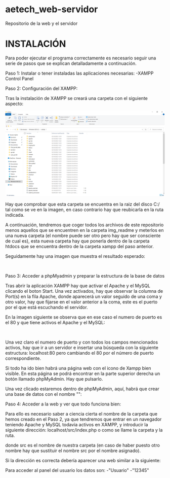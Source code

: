 # aetech_web-servidor
Repositorio de la web y el servidor

INSTALACIÓN
=======================================================================================================================================================================
Para poder ejecutar el programa correctamente es necesario seguir una serie de pasos que se explican detalladamente a continuación.

Paso 1: Instalar o tener instaladas las aplicaciones necesarias:  -XAMPP Control Panel

Paso 2: Configuración del XAMPP:

Tras la instalación de XAMPP se creará una carpeta con el siguiente aspecto: 

<img src="/docs/img_readme/A1.png" alt=""/>

Hay que comprobar que esta carpeta se encuentra en la raiz del disco C:/ tal como se ve en la imagen, en caso contrario hay que reubicarla en la ruta indicada.

A continuación, tendremos que coger todos los archivos de este repositorio menos aquellos que se encuentren en la carpeta img_readme y meterlos en una nueva carpeta (el nombre puede ser otro pero hay que ser consciente de cual es), esta nueva carpeta hay que ponerla dentro de la carpeta htdocs que se encuentra dentro de la carpeta xampp del paso anterior.

Seguidamente hay una imagen que muestra el resultado esperado: 

<img src="/docs/img_readme/W1.png" alt=""/>


Paso 3: Acceder a phpMyadmin y preparar la estructura de la base de datos

Tras abrir la aplicación XAMPP hay que activar el Apache y el MySQL clicando el boton Start. Una vez activados, hay que observar la columna de Port(s) en la fila Apache, donde aparecerá un valor seguido de una coma y otro valor, hay que fijarse en el valor anterior a la coma, este es el puerto por el que está escuchando el servidor.

En la imagen siguiente se observa que en ese caso el numero de puerto es el 80 y que tiene activos el Apache y el MySQL: 

<img src="/docs/_imgReadme/A3.png" alt=""/>

Una vez claro el numero de puerto y con todos los campos mencionados activos, hay que ir a un servidor e insertar una búsqueda con la siguiente estructura: localhost:80
pero cambiando el 80 por el número de puerto correspondiente.

Si todo ha ido bien habrá una página web con el icono de Xampp bien visible. En esta página se podrá encontrar en la parte superior derecha un botón llamado phpMyAdmin. Hay que pulsarlo.

Una vez clicado estaremos dentro de phpMyAdmin, aquí, habrá que crear una base de datos con el nombre "": 
<img src="/docs/_imgReadme/A4.png" alt=""/>


Paso 4: Acceder a la web y ver que todo funciona bien:

Para ello es necesario saber a ciencia cierta el nombre de la carpeta que hemos creado en el Paso 2, ya que tendremos que entrar en un navegador teniendo Apache y MySQL todavia activos en XAMPP, y introducir la siguiente dirección:
localhost/src/index.php o como se llame la carpeta y la ruta.

donde src es el nombre de nuestra carpeta  (en caso de haber puesto otro nombre hay que sustituir el nombre src por el nombre asignado).

Si la dirección es correcta debería aparecer una web similar a la siguiente:
<img src="/docs/img_readme/W1.png" alt=""/>

Para acceder al panel del usuario los datos son: -"Usuario" -"12345"  
